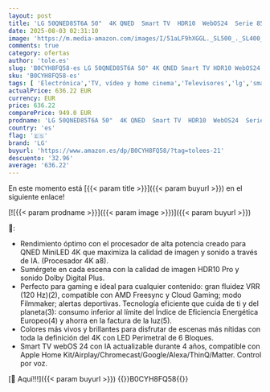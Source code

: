 ```yaml
---
layout: post
title: 'LG 50QNED85T6A 50"  4K QNED  Smart TV  HDR10  WebOS24  Serie 85  Procesador Alta Potencia  Dolby Digital Plus  Gaming  Alexa/Google Assistant  Negro'
date: 2025-08-03 02:31:10
image: 'https://m.media-amazon.com/images/I/51aLF9hXGGL._SL500_._SL400_.jpg'
comments: true
category: ofertas
author: 'tole.es'
slug: 'B0CYH8FQ58-es LG 50QNED85T6A 50" 4K QNED Smart TV HDR10 WebOS24 Serie 85...'
sku: 'B0CYH8FQ58-es'
tags: [ 'Electrónica','TV, vídeo y home cinema','Televisores','lg','smart','tv','🇪🇸', ]
actualPrice: 636.22 EUR
currency: EUR
price: 636.22
comparePrice: 949.0 EUR
prodname: 'LG 50QNED85T6A 50"  4K QNED  Smart TV  HDR10  WebOS24  Serie 85  Procesador Alta Potencia  Dolby Digital Plus  Gaming  Alexa/Google Assistant  Negro'
country: 'es'
flag: '🇪🇸'
brand: 'LG'
buyurl: 'https://www.amazon.es/dp/B0CYH8FQ58/?tag=tolees-21'
descuento: '32.96'
average: '636.22'
---
```


En este momento está [{{< param title >}}]({{< param buyurl >}}) en el siguiente enlace!

[![{{< param prodname >}}]({{< param image >}})]({{< param buyurl >}})

🔎:

- Rendimiento óptimo con el procesador de alta potencia creado para QNED MiniLED 4K que maximiza la calidad de imagen y sonido a través de IA. (Procesador 4K a8).
- Sumérgete en cada escena con la calidad de imagen HDR10 Pro y sonido Dolby Digital Plus.
- Perfecto para gaming e ideal para cualquier contenido: gran fluidez VRR (120 Hz)(2), compatible con AMD Freesync y Cloud Gaming; modo Filmmaker; alertas deportivas. Tecnología eficiente que cuida de ti y del planeta(3): consumo inferior al límite del Índice de Eficiencia Energética Europeo(4) y ahorra en la factura de la luz(5).
- Colores más vivos y brillantes para disfrutar de escenas más nítidas con toda la definición del 4K con LED Perimetral de 6 Bloques.
- Smart TV webOS 24 con IA actualizable durante 4 años, compatible con Apple Home Kit/Airplay/Chromecast/Google/Alexa/ThinQ/Matter. Control por voz.

[🛒 Aquí!!!]({{< param buyurl >}})
{{<world>}}B0CYH8FQ58{{</world>}}
